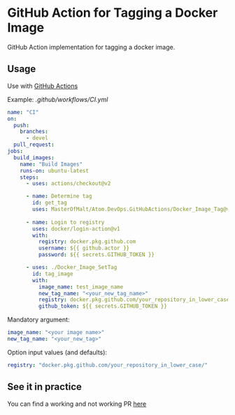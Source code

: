 # GitHub Action for Tagging a Docker Image

GitHub Action implementation for tagging a docker image.

## Usage

Use with [GitHub Actions](https://github.com/features/actions)

Example: _.github/workflows/CI.yml_

```yaml
name: "CI"
on:
  push:
    branches:
      - devel
  pull_request:
jobs:
  build_images:
    name: "Build Images"
    runs-on: ubuntu-latest
    steps:
      - uses: actions/checkout@v2

      - name: Determine tag
        id: get_tag
        uses: MasterOfMalt/Atom.DevOps.GitHubActions/Docker_Image_Tag@v1
    
      - name: Login to registry
        uses: docker/login-action@v1
        with:
          registry: docker.pkg.github.com
          username: ${{ github.actor }}
          password: ${{ secrets.GITHUB_TOKEN }}

      - uses: ./Docker_Image_SetTag
        id: tag_image
        with:
          image_name: test_image_name
          new_tag_name: "<your_new_tag_name>"
          registry: docker.pkg.github.com/your_repository_in_lower_case/
          github_token: ${{ secrets.GITHUB_TOKEN }}
```

Mandatory argument:

```yaml
image_name: "<your image name>"
new_tag_name: "<your_new_tag>"
```

Option input values (and defaults):

```yaml
registry: "docker.pkg.github.com/your_repository_in_lower_case/"
```

## See it in practice

You can find a working and not working PR [here](https://github.com/MasterOfMalt/Atom.StatusDashboard/pulls)
